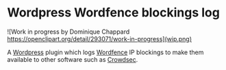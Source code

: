# Wordpress Wordfence blockings log

![Work in progress by Dominique Chappard https://openclipart.org/detail/293071/work-in-progress](wip.png)

A [Wordpress](https://wordpress.org/) plugin which logs [Wordfence](https://www.wordfence.com/) IP blockings to make them available to other software such as [Crowdsec](https://www.crowdsec.net/).

